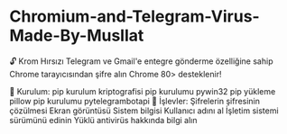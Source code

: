 # Chromium-and-Telegram-Virus-Made-By-Musllat
🔓 Krom Hırsızı
Telegram ve Gmail'e entegre gönderme özelliğine sahip Chrome tarayıcısından şifre alın Chrome 80> desteklenir!

📜 Kurulum:
pip kurulum kriptografisi
pip kurulumu pywin32
pip yükleme pillow
pip kurulumu pytelegrambotapi
🍒 İşlevler:
Şifrelerin şifresinin çözülmesi
Ekran görüntüsü
Sistem bilgisi
Kullanıcı adını al
İşletim sistemi sürümünü edinin
Yüklü antivirüs hakkında bilgi alın
